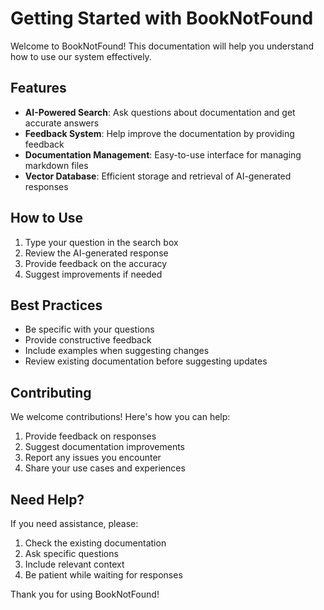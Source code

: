 # Getting Started with BookNotFound

Welcome to BookNotFound! This documentation will help you understand how to use our system effectively.

## Features

- **AI-Powered Search**: Ask questions about documentation and get accurate answers
- **Feedback System**: Help improve the documentation by providing feedback
- **Documentation Management**: Easy-to-use interface for managing markdown files
- **Vector Database**: Efficient storage and retrieval of AI-generated responses

## How to Use

1. Type your question in the search box
2. Review the AI-generated response
3. Provide feedback on the accuracy
4. Suggest improvements if needed

## Best Practices

- Be specific with your questions
- Provide constructive feedback
- Include examples when suggesting changes
- Review existing documentation before suggesting updates

## Contributing

We welcome contributions! Here's how you can help:

1. Provide feedback on responses
2. Suggest documentation improvements
3. Report any issues you encounter
4. Share your use cases and experiences

## Need Help?

If you need assistance, please:

1. Check the existing documentation
2. Ask specific questions
3. Include relevant context
4. Be patient while waiting for responses

Thank you for using BookNotFound! 